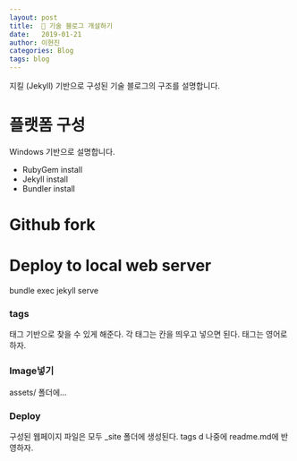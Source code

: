 ```yaml
---
layout: post
title:  👏 기술 블로그 개설하기
date:   2019-01-21
author: 이현진
categories: Blog
tags: blog 
---
```



지킬 (Jekyll) 기반으로 구성된 기술 블로그의 구조를 설명합니다. 


# 플랫폼 구성
Windows 기반으로 설명합니다.
- RubyGem install 
- Jekyll install
- Bundler install


# Github fork



# Deploy to local web server
bundle exec jekyll serve


### tags
태그 기반으로 찾을 수 있게 해준다.
각 태그는 칸을 띄우고 넣으면 된다.
태그는 영어로 하자.

### Image넣기
assets/ 폴더에...


### Deploy
구성된 웹페이지 파일은 모두 _site 폴더에 생성된다.
tags d
나중에 readme.md에 반영하자.




